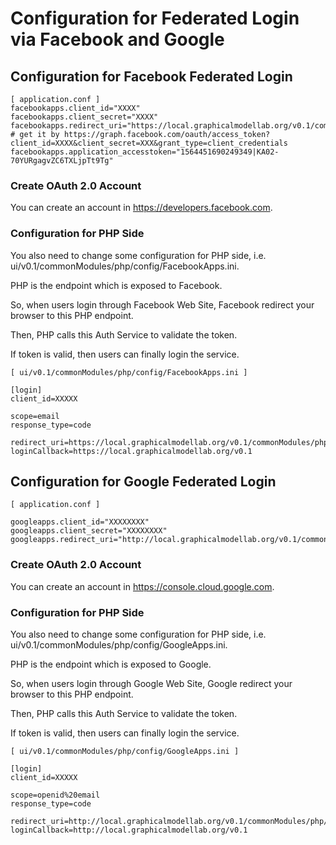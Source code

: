 # Configuration for Federated Login via Facebook and Google

## Configuration for Facebook Federated Login
```
[ application.conf ]
facebookapps.client_id="XXXX"
facebookapps.client_secret="XXXX"
facebookapps.redirect_uri="https://local.graphicalmodellab.org/v0.1/commonModules/php/modules/Auth.php/auth/facebookAppsLogin/authenticate"
# get it by https://graph.facebook.com/oauth/access_token?client_id=XXXX&client_secret=XXX&grant_type=client_credentials
facebookapps.application_accesstoken="1564451690249349|KA02-70YURgagvZC6TXLjpTt9Tg"

```

### Create OAuth 2.0 Account
You can create an account in https://developers.facebook.com.

### Configuration for PHP Side
You also need to change some configuration for PHP side, i.e. ui/v0.1/commonModules/php/config/FacebookApps.ini.

PHP is the endpoint which is exposed to Facebook.

So, when users login through Facebook Web Site, Facebook redirect your browser to this PHP endpoint.

Then, PHP calls this Auth Service to validate the token.

If token is valid, then users can finally login the service.

```
[ ui/v0.1/commonModules/php/config/FacebookApps.ini ]

[login]
client_id=XXXXX

scope=email
response_type=code

redirect_uri=https://local.graphicalmodellab.org/v0.1/commonModules/php/modules/Auth.php/auth/facebookAppsLogin/authenticate
loginCallback=https://local.graphicalmodellab.org/v0.1

```


## Configuration for Google Federated Login

```
[ application.conf ]

googleapps.client_id="XXXXXXXX"
googleapps.client_secret="XXXXXXXX"
googleapps.redirect_uri="http://local.graphicalmodellab.org/v0.1/commonModules/php/modules/Auth.php/auth/googleAppsLogin/authenticate"

```

### Create OAuth 2.0 Account
You can create an account in https://console.cloud.google.com.

### Configuration for PHP Side
You also need to change some configuration for PHP side, i.e. ui/v0.1/commonModules/php/config/GoogleApps.ini.

PHP is the endpoint which is exposed to Google.

So, when users login through Google Web Site, Google redirect your browser to this PHP endpoint.

Then, PHP calls this Auth Service to validate the token.

If token is valid, then users can finally login the service.

```
[ ui/v0.1/commonModules/php/config/GoogleApps.ini ]

[login]
client_id=XXXXX

scope=openid%20email
response_type=code

redirect_uri=http://local.graphicalmodellab.org/v0.1/commonModules/php/modules/Auth.php/auth/googleAppsLogin/authenticate
loginCallback=http://local.graphicalmodellab.org/v0.1

```
